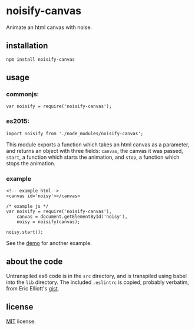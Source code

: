 # noisify-canvas

Animate an html canvas with noise.

## installation

```
npm install noisify-canvas
```

## usage

### commonjs:
```
var noisify = require('noisify-canvas');
```

### es2015:
```
import noisify from './node_modules/noisify-canvas';
```

This module exports a function which takes an html canvas as a parameter, and returns an object with three fields: `canvas`, the canvas it was passed, `start`, a function which starts the animation, and `stop`, a function which stops the animation.

### example
```
<!-- example html-->
<canvas id='noisy'></canvas>
```
```
/* example js */
var noisify = require('noisify-canvas'),
    canvas = document.getElementById('noisy'),
    noisy = noisify(canvas);

noisy.start();
```

See the [demo](demo/index.html) for another example.

## about the code

Untranspiled es6 code is in the `src` directory, and is transpiled using babel into the `lib` directory.
The included `.eslintrc` is copied, probably verbatim, from Eric Elliott's [gist](https://gist.github.com/ericelliott/ce988c1a808ad903a528).

## license

[MIT](LICENSE) license.
